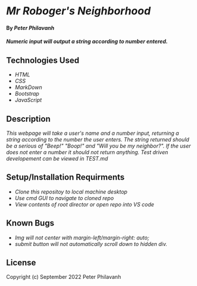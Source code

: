 # _Mr Roboger's Neighborhood_

#### By _Peter Philavanh_

#### _Numeric input will output a string according to number entered._

## Technologies Used

* _HTML_
* _CSS_
* _MarkDown_
* _Bootstrap_
* _JavaScript_

## Description
_This webpage will take a user's name and a number input, returning a string according to the number the user enters. The string returned should be a serious of "Beep!" "Boop!" and "Will you be my neighbor?". If the user does not enter a number it should not return anything. Test driven developement can be viewed in TEST.md_

## Setup/Installation Requirments

* _Clone this repositoy to local machine desktop_
* _Use cmd GUI to navigate to cloned repo_
* _View contents of root director or open repo into VS code_

## Known Bugs

* _Img will not center with margin-left/margin-right: auto;_
* _submit button will not automatically scroll down to hidden div._

## License
Copyright (c) September 2022 Peter Philavanh